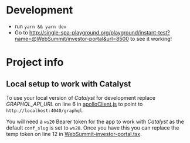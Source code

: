 # Development

- run `yarn && yarn dev`
- Go to http://single-spa-playground.org/playground/instant-test?name=@WebSummit/investor-portal&url=8500 to see it working!

# Project info

## Local setup to work with Catalyst
To use your local version of *Catalyst* for development replace *GRAPHQL_API_URL* on line 6 in [apolloClient.js](./src/lib/apollo/apolloClient.js) to point to `http://localhost:4040/graphql`.

You will need a `ws20` Bearer token for the app to work with *Catalyst* as the default `conf_slug` is set to `ws20`. Once you have this
you can replace the temp token on line 12 in [WebSummit-investor-portal.tsx](WebSummit-investor-portal.tsx).


